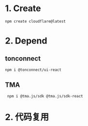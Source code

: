 # 1. Create

```bash
npm create cloudflare@latest
```

# 2. Depend

## tonconnect

```bash
npm i @tonconnect/ui-react
```

## TMA

```bash
 npm i @tma.js/sdk @tma.js/sdk-react
```

# 2. 代码复用

